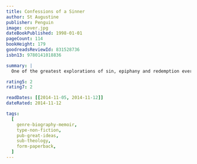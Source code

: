 ```yaml
---
title: Confessions of a Sinner
author: St Augustine
publisher: Penguin
image: cover.jpg
dateBookPublished: 1998-01-01
pageCount: 114
bookHeight: 179
goodreadsReviewId: 831528736
isbn13: 9780141018836

summary: |
  One of the greatest explorations of sin, epiphany and redemption ever written, the Confessions of Saint Augustine continue to shape our ideas with their passionate declaration of the life-changing power of faith.

rating5: 2
rating7: 2

readDates: [[2014-11-05, 2014-11-12]]
dateRated: 2014-11-12

tags:
  [
    genre-biography-memoir,
    type-non-fiction,
    pub-great-ideas,
    sub-theology,
    form-paperback,
  ]
---
```

